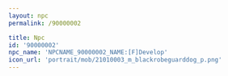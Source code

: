 ```yaml
---
layout: npc
permalink: /90000002

title: Npc
id: '90000002'
npc_name: 'NPCNAME_90000002_NAME:[F]Develop'
icon_url: 'portrait/mob/21010003_m_blackrobeguarddog_p.png'
---
```

